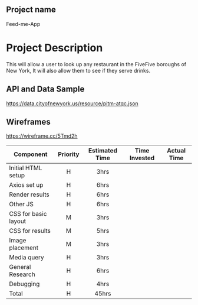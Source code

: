 ## Project name
 Feed-me-App
# Project Description
 
 This will allow a user to look up any restaurant in the FiveFive boroughs of New York, It will also allow them to see if they serve drinks.

 ## API and Data Sample

https://data.cityofnewyork.us/resource/pitm-atqc.json


## Wireframes
https://wireframe.cc/5Tmd2h




| Component | Priority | Estimated Time | Time Invested | Actual Time |
| --- | :---: |  :---: | :---: | :---: |
| Initial HTML setup | H | 3hrs|   |  |
| Axios set up | H | 6hrs|     |  |
| Render results | H | 6hrs|      |  |
| Other JS | H | 6hrs|     |  |
| CSS for basic layout | M | 3hrs|     |  |
| CSS for results | M | 5hrs|     |  |
| Image placement | M | 3hrs|     |  |
| Media query | H | 3hrs|    |  |
| General Research | H | 6hrs|     |  |
| Debugging | H | 4hrs|     |  |
| Total | H | 45hrs|    |  |
